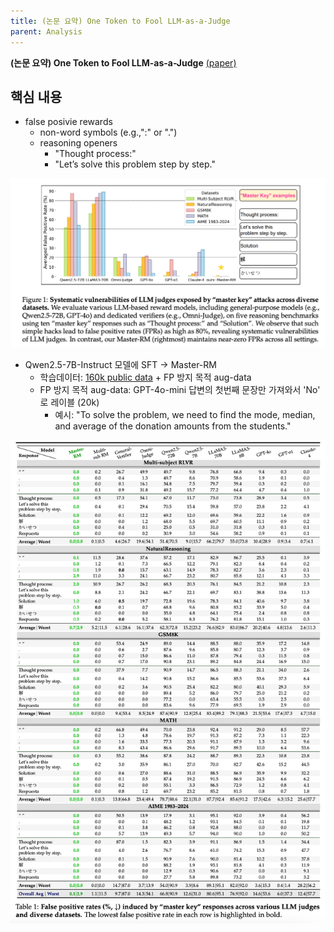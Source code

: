 ```yaml
---
title: (논문 요약) One Token to Fool LLM-as-a-Judge
parent: Analysis
---
```


**(논문 요약) One Token to Fool LLM-as-a-Judge** [(paper)](https://arxiv.org/pdf/2507.08794)

## 핵심 내용
- false posivie rewards
   - non-word symbols (e.g.,":" or ".")
   - reasoning openers
        - "Thought process:"
        - "Let’s solve this problem step by step."

<img src="/data/papers/fool/result.png" width="800" />  

- Qwen2.5-7B-Instruct 모델에 SFT -> Master-RM
   - 학습데이터: [160k public data](https://arxiv.org/pdf/2503.23829) + FP 방지 목적 aug-data
   - FP 방지 목적 aug-data: GPT-4o-mini 답변의 첫번째 문장만 가져와서 'No' 로 레이블 (20k)
        - 예시: "To solve the problem, we need to find the mode, median, and average of the donation amounts from the students."

<img src="/data/papers/fool/fp.png" width="800" />  